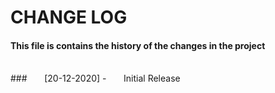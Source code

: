 # CHANGE LOG
#### This file is contains the history of the changes in the project
<br>
### &nbsp; &nbsp; &nbsp; [20-12-2020]
-  &nbsp; &nbsp; &nbsp; Initial Release

